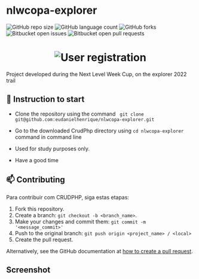 # nlwcopa-explorer

![GitHub repo size](https://img.shields.io/github/repo-size/eudanielhenrique/nlwcopa-explorer?style=for-the-badge)
![GitHub language count](https://img.shields.io/github/languages/count/eudanielhenrique/nlwcopa-explorer?style=for-the-badge)
![GitHub forks](https://img.shields.io/github/forks/eudanielhenrique/nlwcopa-explorer?style=for-the-badge)
![Bitbucket open issues](https://img.shields.io/bitbucket/issues/eudanielhenrique/nlwcopa-explorer?style=for-the-badge)
![Bitbucket open pull requests](https://img.shields.io/bitbucket/pr-raw/eudanielhenrique/nlwcopa-explorer?style=for-the-badge)


<h1 align="center">
 <img src="https://i.imgur.com/hJW42tI.png" alt="User registration"></center>
</h1>

Project developed during the Next Level Week Cup, on the explorer 2022 trail

## 🚀 Instruction to start
- Clone the repository using the command ``` git clone git@github.com:eudanielhenrique/nlwcopa-explorer.git```
- Go to the downloaded CrudPhp directory using ```cd nlwcopa-explorer``` command in command line

- Used for study purposes only.
- Have a good time

## 📫 Contributing
<!---Se o seu README for longo ou se você tiver algum processo ou etapas específicas que deseja que os contribuidores sigam, considere a criação de um arquivo CONTRIBUTING.md separado--->
Para contribuir com CRUDPHP, siga estas etapas:

1. Fork this repository.
2. Create a branch: `git checkout -b <branch_name>`.
3. Make your changes and commit them: `git commit -m '<message_commit>'`
4. Push to the original branch: `git push origin <project_name> / <local>`
5. Create the pull request.

Alternatively, see the GitHub documentation at [how to create a pull request](https://help.github.com/en/github/collaborating-with-issues-and-pull-requests/creating-a-pull-request ).


## Screenshot

